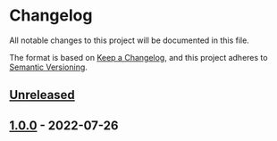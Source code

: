 # Changelog

All notable changes to this project will be documented in this file.

The format is based on [Keep a Changelog](https://keepachangelog.com/en/1.0.0/),
and this project adheres to [Semantic Versioning](https://semver.org/spec/v2.0.0.html).

## [Unreleased]

## [1.0.0] - 2022-07-26

[Unreleased]: https://github.com/patrickhayo/azr-tf-data-module-vnet/compare/1.0.0...HEAD

[1.0.0]: https://github.com/patrickhayo/azr-tf-data-module-vnet/compare/98c7df86561ed7f8a2429af204c4e0fe0d29e741...1.0.0
